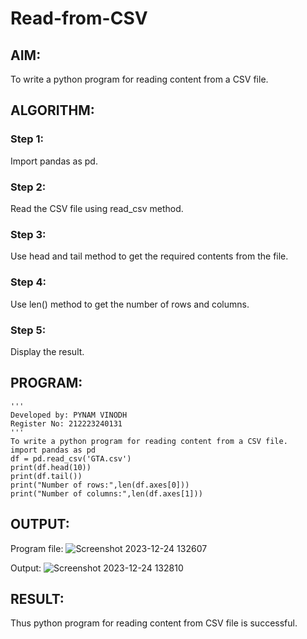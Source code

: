 # Read-from-CSV

## AIM:
To write a python program for reading content from a CSV file.

## ALGORITHM:

### Step 1:
Import pandas as pd.
### Step 2:
Read the CSV file using read_csv method.
### Step 3:
Use head and tail method to get the required contents from the file.
### Step 4:
Use len() method to get the number of rows and columns.
### Step 5:
Display the result.

## PROGRAM:
```
'''
Developed by: PYNAM VINODH
Register No: 212223240131
'''
To write a python program for reading content from a CSV file.
import pandas as pd
df = pd.read_csv('GTA.csv')
print(df.head(10))
print(df.tail())
print("Number of rows:",len(df.axes[0]))
print("Number of columns:",len(df.axes[1]))
```

## OUTPUT:

Program file:
![Screenshot 2023-12-24 132607](https://github.com/Jeshwanthkumarpayyavula/Read-from-CSV/assets/145742402/5cc20fe1-52b7-4b8e-b581-e4c9cc975441)

Output:
![Screenshot 2023-12-24 132810](https://github.com/Jeshwanthkumarpayyavula/Read-from-CSV/assets/145742402/774ebf32-b7bb-40f6-b7aa-17ac5d8dfd0b)

## RESULT:
Thus python program for reading content from CSV file is successful.
